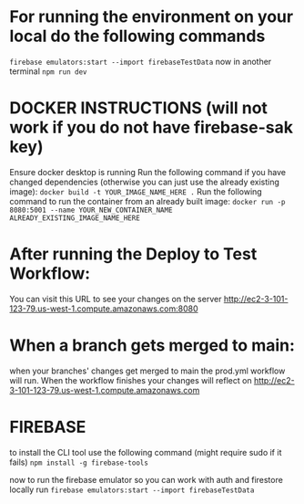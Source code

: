 # For running the environment on your local do the following commands
`firebase emulators:start --import firebaseTestData`
now in another terminal
`npm run dev`

# DOCKER INSTRUCTIONS (will not work if you do not have firebase-sak key)
Ensure docker desktop is running
Run the following command if you have changed dependencies (otherwise you can just use the already existing image):
`docker build -t YOUR_IMAGE_NAME_HERE .`
Run the following command to run the container from an already built image:
`docker run -p 8080:5001 --name YOUR_NEW_CONTAINER_NAME ALREADY_EXISTING_IMAGE_NAME_HERE`

# After running the Deploy to Test Workflow:
You can visit this URL to see your changes on the server
http://ec2-3-101-123-79.us-west-1.compute.amazonaws.com:8080

# When a branch gets merged to main:
when your branches' changes get merged to main the prod.yml
workflow will run. When the workflow finishes your changes will reflect on
http://ec2-3-101-123-79.us-west-1.compute.amazonaws.com


# FIREBASE
to install the CLI tool use the following command (might require sudo if it fails)
`npm install -g firebase-tools`

now to run the firebase emulator so you can work with auth and firestore locally run
`firebase emulators:start --import firebaseTestData`
